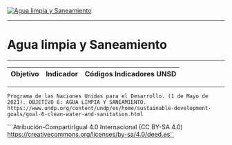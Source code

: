 [![Agua limpia y Saneamiento](https://www.undp.org/content/dam/undp/sdg/tiles/sdg-es-06.png "Agua limpia y Saneamiento")](https://www.undp.org/content/undp/es/home/sustainable-development-goals/goal-6-clean-water-and-sanitation.html)

--------------------------------------------
# Agua limpia y Saneamiento
--------------------------------------------

|Objetivo|Indicador|Códigos Indicadores UNSD|
| ----- | ----- | ----- |



------
```Programa de las Naciones Unidas para el Desarrollo. (1 de Mayo de 2021). OBJETIVO 6: AGUA LIMPIA Y SANEAMIENTO. https://www.undp.org/content/undp/es/home/sustainable-development-goals/goal-6-clean-water-and-sanitation.html```


```Atribución-CompartirIgual 4.0 Internacional (CC BY-SA 4.0) https://creativecommons.org/licenses/by-sa/4.0/deed.es``
